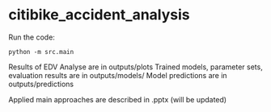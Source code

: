 # citibike_accident_analysis
Run the code:
```
python -m src.main
```

Results of EDV Analyse are in outputs/plots
Trained models, parameter sets, evaluation results are in outputs/models/
Model predictions are in outputs/predictions

Applied main approaches are described in .pptx (will be updated)

